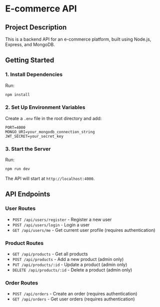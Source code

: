 # E-commerce API

## Project Description
This is a backend API for an e-commerce platform, built using Node.js, Express, and MongoDB.

## Getting Started

### 1. Install Dependencies
Run:
```sh
npm install
```

### 2. Set Up Environment Variables
Create a `.env` file in the root directory and add:
```
PORT=4000
MONGO_URI=your_mongodb_connection_string
JWT_SECRET=your_secret_key
```

### 3. Start the Server
Run:
```sh
npm run dev
```

The API will start at `http://localhost:4000`.

## API Endpoints

### User Routes
- `POST /api/users/register` - Register a new user
- `POST /api/users/login` - Login a user
- `GET /api/users/me` - Get current user profile (requires authentication)

### Product Routes
- `GET /api/products` - Get all products
- `POST /api/products` - Add a new product (admin only)
- `PUT /api/products/:id` - Update a product (admin only)
- `DELETE /api/products/:id` - Delete a product (admin only)

### Order Routes
- `POST /api/orders` - Create an order (requires authentication)
- `GET /api/orders` - Get user orders (requires authentication)




